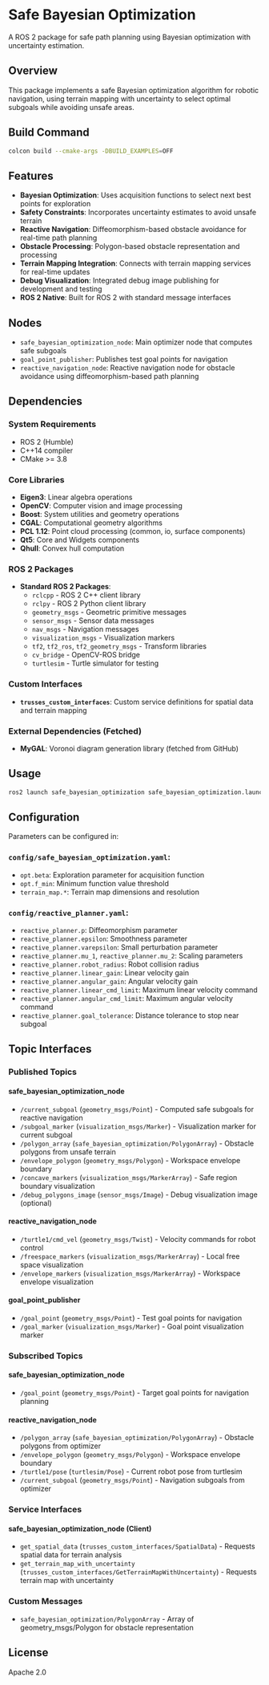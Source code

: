 # Safe Bayesian Optimization

A ROS 2 package for safe path planning using Bayesian optimization with uncertainty estimation.

## Overview

This package implements a safe Bayesian optimization algorithm for robotic navigation, using terrain mapping with uncertainty to select optimal subgoals while avoiding unsafe areas.

## Build Command

```bash
colcon build --cmake-args -DBUILD_EXAMPLES=OFF
```

## Features

- **Bayesian Optimization**: Uses acquisition functions to select next best points for exploration
- **Safety Constraints**: Incorporates uncertainty estimates to avoid unsafe terrain
- **Reactive Navigation**: Diffeomorphism-based obstacle avoidance for real-time path planning
- **Obstacle Processing**: Polygon-based obstacle representation and processing
- **Terrain Mapping Integration**: Connects with terrain mapping services for real-time updates
- **Debug Visualization**: Integrated debug image publishing for development and testing
- **ROS 2 Native**: Built for ROS 2 with standard message interfaces

## Nodes

- `safe_bayesian_optimization_node`: Main optimizer node that computes safe subgoals
- `goal_point_publisher`: Publishes test goal points for navigation
- `reactive_navigation_node`: Reactive navigation node for obstacle avoidance using diffeomorphism-based path planning

## Dependencies

### System Requirements
- ROS 2 (Humble)
- C++14 compiler
- CMake >= 3.8

### Core Libraries
- **Eigen3**: Linear algebra operations
- **OpenCV**: Computer vision and image processing
- **Boost**: System utilities and geometry operations
- **CGAL**: Computational geometry algorithms
- **PCL 1.12**: Point cloud processing (common, io, surface components)
- **Qt5**: Core and Widgets components
- **Qhull**: Convex hull computation

### ROS 2 Packages
- **Standard ROS 2 Packages**:
  - `rclcpp` - ROS 2 C++ client library
  - `rclpy` - ROS 2 Python client library
  - `geometry_msgs` - Geometric primitive messages
  - `sensor_msgs` - Sensor data messages
  - `nav_msgs` - Navigation messages
  - `visualization_msgs` - Visualization markers
  - `tf2`, `tf2_ros`, `tf2_geometry_msgs` - Transform libraries
  - `cv_bridge` - OpenCV-ROS bridge
  - `turtlesim` - Turtle simulator for testing

### Custom Interfaces
- **`trusses_custom_interfaces`**: Custom service definitions for spatial data and terrain mapping

### External Dependencies (Fetched)
- **MyGAL**: Voronoi diagram generation library (fetched from GitHub)

## Usage

```bash
ros2 launch safe_bayesian_optimization safe_bayesian_optimization.launch.py
```

## Configuration

Parameters can be configured in:

### `config/safe_bayesian_optimization.yaml`:
- `opt.beta`: Exploration parameter for acquisition function
- `opt.f_min`: Minimum function value threshold
- `terrain_map.*`: Terrain map dimensions and resolution

### `config/reactive_planner.yaml`:
- `reactive_planner.p`: Diffeomorphism parameter
- `reactive_planner.epsilon`: Smoothness parameter
- `reactive_planner.varepsilon`: Small perturbation parameter
- `reactive_planner.mu_1`, `reactive_planner.mu_2`: Scaling parameters
- `reactive_planner.robot_radius`: Robot collision radius
- `reactive_planner.linear_gain`: Linear velocity gain
- `reactive_planner.angular_gain`: Angular velocity gain
- `reactive_planner.linear_cmd_limit`: Maximum linear velocity command
- `reactive_planner.angular_cmd_limit`: Maximum angular velocity command
- `reactive_planner.goal_tolerance`: Distance tolerance to stop near subgoal

## Topic Interfaces

### Published Topics

#### safe_bayesian_optimization_node
- `/current_subgoal` (`geometry_msgs/Point`) - Computed safe subgoals for reactive navigation
- `/subgoal_marker` (`visualization_msgs/Marker`) - Visualization marker for current subgoal
- `/polygon_array` (`safe_bayesian_optimization/PolygonArray`) - Obstacle polygons from unsafe terrain
- `/envelope_polygon` (`geometry_msgs/Polygon`) - Workspace envelope boundary
- `/concave_markers` (`visualization_msgs/MarkerArray`) - Safe region boundary visualization
- `/debug_polygons_image` (`sensor_msgs/Image`) - Debug visualization image (optional)

#### reactive_navigation_node
- `/turtle1/cmd_vel` (`geometry_msgs/Twist`) - Velocity commands for robot control
- `/freespace_markers` (`visualization_msgs/MarkerArray`) - Local free space visualization
- `/envelope_markers` (`visualization_msgs/MarkerArray`) - Workspace envelope visualization

#### goal_point_publisher
- `/goal_point` (`geometry_msgs/Point`) - Test goal points for navigation
- `/goal_marker` (`visualization_msgs/Marker`) - Goal point visualization marker

### Subscribed Topics

#### safe_bayesian_optimization_node
- `/goal_point` (`geometry_msgs/Point`) - Target goal points for navigation planning

#### reactive_navigation_node
- `/polygon_array` (`safe_bayesian_optimization/PolygonArray`) - Obstacle polygons from optimizer
- `/envelope_polygon` (`geometry_msgs/Polygon`) - Workspace envelope boundary
- `/turtle1/pose` (`turtlesim/Pose`) - Current robot pose from turtlesim
- `/current_subgoal` (`geometry_msgs/Point`) - Navigation subgoals from optimizer

### Service Interfaces

#### safe_bayesian_optimization_node (Client)
- `get_spatial_data` (`trusses_custom_interfaces/SpatialData`) - Requests spatial data for terrain analysis
- `get_terrain_map_with_uncertainty` (`trusses_custom_interfaces/GetTerrainMapWithUncertainty`) - Requests terrain map with uncertainty

### Custom Messages
- `safe_bayesian_optimization/PolygonArray` - Array of geometry_msgs/Polygon for obstacle representation

## License

Apache 2.0

